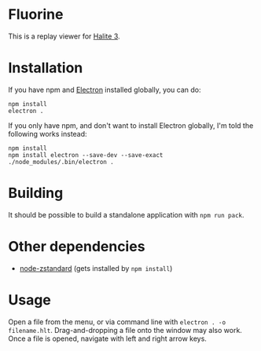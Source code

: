 # Fluorine

This is a replay viewer for [Halite 3](https://halite.io/).

# Installation

If you have npm and [Electron](https://electron.atom.io/) installed globally, you can do:

```
npm install
electron .
```

If you only have npm, and don't want to install Electron globally, I'm told the following works instead:

```
npm install
npm install electron --save-dev --save-exact
./node_modules/.bin/electron .
```

# Building

It should be possible to build a standalone application with `npm run pack`.

# Other dependencies

* [node-zstandard](https://www.npmjs.com/package/node-zstandard) (gets installed by `npm install`)

# Usage

Open a file from the menu, or via command line with `electron . -o filename.hlt`. Drag-and-dropping a file onto the window may also work. Once a file is opened, navigate with left and right arrow keys.
